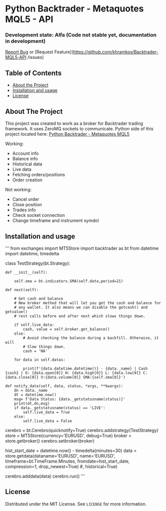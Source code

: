 # Python Backtrader - Metaquotes MQL5 - API

### Development state: Alfa (Code not stable yet, documentation in development)

[Report Bug](https://github.com/khramkov/Backtrader-MQL5-API/issues) or [Request Feature](https://github.com/khramkov/Backtrader-MQL5-API
/issues)

## Table of Contents
* [About the Project](#about-the-project)
* [Installation and usage](#installation-and-usage)
* [License](#license)

## About The Project

This project was created to work as a broker for Backtrader trading framework. It uses ZeroMQ sockets to communicate. Python side of this project located here: [Python Backtrader - Metaquotes MQL5 ](https://github.com/khramkov/MQL5-Backtrader-API)

Working:
* Account info
* Balance info
* Historical data
* Live data
* Fetching orders/positions
* Order creation

Not working:
* Cancel order
* Close position
* Trades info
* Check socket connection
* Change timeframe and instrument symdol

## Installation and usage

'''
from exchanges import MT5Store
import backtrader as bt
from datetime import datetime, timedelta


class TestStrategy(bt.Strategy):

    def __init__(self):

        self.sma = bt.indicators.SMA(self.data,period=21)

    def next(self):

        # Get cash and balance
        # New broker method that will let you get the cash and balance for
        # any wallet. It also means we can disable the getcash() and getvalue()
        # rest calls before and after next which slows things down.

        if self.live_data:
            cash, value = self.broker.get_balance()
        else:
            # Avoid checking the balance during a backfill. Otherwise, it will
            # Slow things down.
            cash = 'NA'

        for data in self.datas:

            print(f'{data.datetime.datetime()} - {data._name} | Cash {cash} | O: {data.open[0]} H: {data.high[0]} L: {data.low[0]} C: {data.close[0]} V:{data.volume[0]} SMA:{self.sma[0]}')

    def notify_data(self, data, status, *args, **kwargs):
        dn = data._name
        dt = datetime.now()
        msg= f'Data Status: {data._getstatusname(status)}'
        print(dt,dn,msg)
        if data._getstatusname(status) == 'LIVE':
            self.live_data = True
        else:
            self.live_data = False


cerebro = bt.Cerebro(quicknotify=True)
cerebro.addstrategy(TestStrategy)
store = MT5Store(currency='EURUSD', debug=True)
broker = store.getbroker()
cerebro.setbroker(broker)

hist_start_date = datetime.now() - timedelta(minutes=30)
data = store.getdata(dataname='EURUSD', name='EURUSD',
                         timeframe=bt.TimeFrame.Minutes, fromdate=hist_start_date,
                         compression=1, drop_newest=True) #, historical=True)

cerebro.adddata(data)
cerebro.run()
'''


## License
Distributed under the MIT License. See `LICENSE` for more information.
